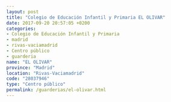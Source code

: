 ```yaml
---
layout: post
title: "Colegio de Educación Infantil y Primaria EL OLIVAR"
date: 2017-09-20 20:57:05 +0200
categories:
- Colegio de Educación Infantil y Primaria
- madrid
- rivas-vaciamadrid
- Centro público
- guarderia
name: "EL OLIVAR"
province: "Madrid"
location: "Rivas-Vaciamadrid"
code: "28037946"
type: "Centro público"
permalink: /guarderias/el-olivar.html
---
```

